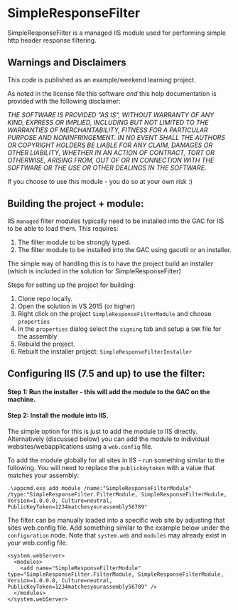 # SimpleResponseFilter
SimpleResponseFilter is a managed IIS module used for performing simple http header response filtering. 

## Warnings and Disclaimers
This code is published as an example/weekend learning project. 

As noted in the license file this software *and* this help documentation is
provided with the following disclaimer:

*THE SOFTWARE IS PROVIDED "AS IS", WITHOUT WARRANTY OF ANY KIND, EXPRESS OR
IMPLIED, INCLUDING BUT NOT LIMITED TO THE WARRANTIES OF MERCHANTABILITY,
FITNESS FOR A PARTICULAR PURPOSE AND NONINFRINGEMENT. IN NO EVENT SHALL THE
AUTHORS OR COPYRIGHT HOLDERS BE LIABLE FOR ANY CLAIM, DAMAGES OR OTHER
LIABILITY, WHETHER IN AN ACTION OF CONTRACT, TORT OR OTHERWISE, ARISING FROM,
OUT OF OR IN CONNECTION WITH THE SOFTWARE OR THE USE OR OTHER DEALINGS IN THE
SOFTWARE.*

If you choose to use this module - you do so at your own risk :)

## Building the project + module:
IIS `managed` filter modules typically need to be installed into the GAC
for IIS to be able to load them. This requires:

1. The filter module to be strongly typed.
2. The filter module to be installed into the GAC using gacutil or an installer.

The simple way of handling this is to have the project build an installer (which is included 
in the solution for SimpleResponseFilter)

Steps for setting up the project for building:

1. Clone repo locally.
2. Open the solution in VS 2015 (or higher)
3. Right click on the project `SimpleResponseFilterModule` and choose `properties`
4. In the `properties` dialog select the `signing` tab and setup a `SNK` file for the assembly
5. Rebuild the project.
6. Rebuilt the installer project: `SimpleResponseFilterInstaller`

## Configuring IIS (7.5 and up) to use the filter:

#### Step 1: Run the installer - this will add the module to the GAC on the machine.

#### Step 2: Install the module into IIS. 

The simple option for this is just to add the module to IIS directly. Alternatively (discussed below) 
you can add the module to individual websites/webapplications using a `web.config` file.

To add the module globally for all sites in IIS - run something similar to the following. 
You will need to replace the `publickeytoken` with a value that matches your assembly:

```
.\appcmd.exe add module /name:"SimpleResponseFilterModule" /type:"SimpleResponseFilter.FilterModule, SimpleResponseFilterModule, Version=1.0.0.0, Culture=neutral, PublicKeyToken=1234matchesyourassembly56789"
```

The filter can be manually loaded into a specific web site by adjusting that sites web.config file. 
Add something similar to the example below under the `configuration` node. Note that `system.web` and `modules` 
may already exist in your web.config file.
```
<system.webServer>
  <modules>
    <add name="SimpleResponseFilterModule" type="SimpleResponseFilter.FilterModule, SimpleResponseFilterModule, Version=1.0.0.0, Culture=neutral, PublicKeyToken=1234matchesyourassembly56789" />
  </modules>
</system.webServer>
```
